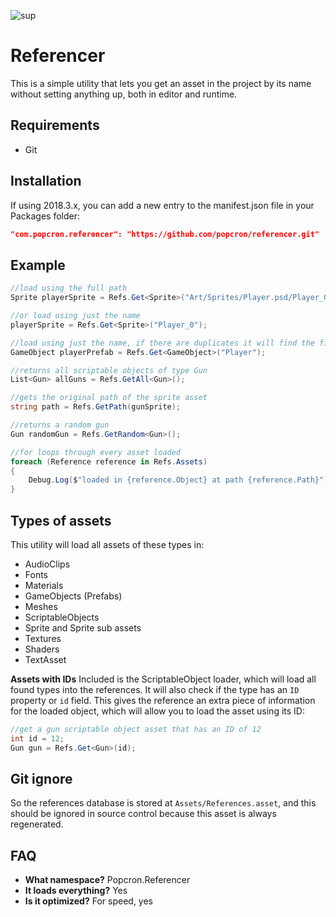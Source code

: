 ![sup](https://cdn.discordapp.com/attachments/461266635383111680/688440552580317236/unknown.png "What it looks like")

# Referencer
This is a simple utility that lets you get an asset in the project by its name without setting anything up, both in editor and runtime.

## Requirements
- Git

## Installation
If using 2018.3.x, you can add a new entry to the manifest.json file in your Packages folder:
```json
"com.popcron.referencer": "https://github.com/popcron/referencer.git"
```

## Example
```cs
//load using the full path
Sprite playerSprite = Refs.Get<Sprite>("Art/Sprites/Player.psd/Player_0");

//or load using just the name
playerSprite = Refs.Get<Sprite>("Player_0");

//load using just the name, if there are duplicates it will find the first one
GameObject playerPrefab = Refs.Get<GameObject>("Player");

//returns all scriptable objects of type Gun
List<Gun> allGuns = Refs.GetAll<Gun>();

//gets the original path of the sprite asset
string path = Refs.GetPath(gunSprite);

//returns a random gun
Gun randomGun = Refs.GetRandom<Gun>();

//for loops through every asset loaded
foreach (Reference reference in Refs.Assets)
{
    Debug.Log($"loaded in {reference.Object} at path {reference.Path}");
}
```

## Types of assets
This utility will load all assets of these types in:
- AudioClips
- Fonts
- Materials
- GameObjects (Prefabs)
- Meshes
- ScriptableObjects
- Sprite and Sprite sub assets
- Textures
- Shaders
- TextAsset

**Assets with IDs**
Included is the ScriptableObject loader, which will load all found types into the references. It will also check if the type has an `ID` property or `id` field. This gives the reference an extra piece of information for the loaded object, which will allow you to load the asset using its ID:
```cs
//get a gun scriptable object asset that has an ID of 12
int id = 12;
Gun gun = Refs.Get<Gun>(id);
```

## Git ignore
So the references database is stored at `Assets/References.asset`, and this should be ignored in source control because this asset is always regenerated.

## FAQ
- **What namespace?** Popcron.Referencer
- **It loads everything?** Yes
- **Is it optimized?** For speed, yes
